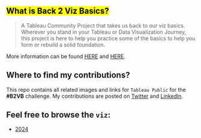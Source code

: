 
## <mark> What is Back 2 Viz Basics? </mark>

> A Tableau Community Project that takes us back to our viz basics. Wherever you stand in your Tableau or Data
> Visualization Journey, this project is here to help you practice some of the basics to help you form or 
> rebuild a solid foundation.
>

More information can be found [HERE](https://www.thetableaustudentguide.com/vizbasics) and [HERE](https://www.tableau.com/blog/back-viz-basics).


## Where to find my contributions?
This repo contains all related images and links for `Tableau Public` for the __#B2VB__ challenge. My contributions are posted on [Twitter](https://twitter.com/sponce1) and [LinkedIn](https://www.linkedin.com/in/stevenponce/). 


## Feel free to browse the `viz`:

* [2024](/2024/README.md)


 